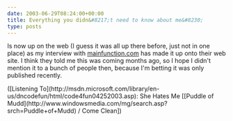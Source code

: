 ```yaml
---
date: 2003-06-29T08:24:00+00:00
title: Everything you didn&#8217;t need to know about me&#8230;
type: posts
---
```

Is now up on the web (I guess it was all up there before, just not in one place) as my interview with [mainfunction.com](http://students.mainfunction.com/Home/) has made it up onto their web site. I think they told me this was coming months ago, so I hope I didn't mention it to a bunch of people then, because I'm betting it was only published recently.



<div class="media">
  ([Listening To](http://msdn.microsoft.com/library/en-us/dncodefun/html/code4fun04252003.asp): She Hates Me [[Puddle of Mudd](http://www.windowsmedia.com/mg/search.asp?srch=Puddle+of+Mudd) / Come Clean])
</div>
